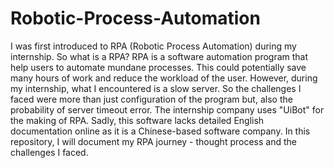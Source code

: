 # Robotic-Process-Automation
I was first introduced to RPA (Robotic Process Automation) during my internship. So what is a RPA?
RPA is a software automation program that help users to automate mundane processes. This could potentially save many hours of work and reduce the workload of the user.
However, during my internship, what I encountered is a slow server. So the challenges I faced were more than just configuration of the program but, also the probability of server timeout error. 
The internship company uses "UiBot" for the making of RPA. Sadly, this software lacks detailed English documentation online as it is a Chinese-based software company. In this repository, I will document my RPA journey - thought process and the challenges I faced.    
